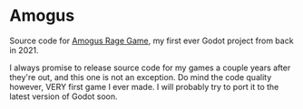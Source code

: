 # Amogus

Source code for [Amogus Rage Game](https://gamejolt.com/games/amogus/656077), my first ever Godot project from back in 2021.

I always promise to release source code for my games a couple years after they're out, and this one is not an exception.
Do mind the code quality however, VERY first game I ever made. I will probably try to port it to the latest version of Godot soon.
